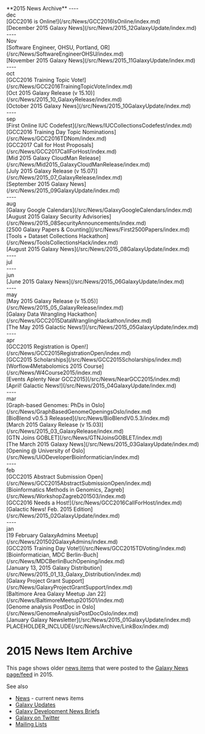 <div class='linkbox'>
**2015 News Archive**
----
<div class='right'>dec</div>
[GCC2016 is Online!](/src/News/GCC2016IsOnline/index.md)<br />
[December 2015 Galaxy News](/src/News/2015_12GalaxyUpdate/index.md)<br />
----
<div class='right'>Nov</div>
[Software Engineer, OHSU, Portland, OR](/src/News/SoftwareEngineerOHSU/index.md)<br />
[November 2015 Galaxy News](/src/News/2015_11GalaxyUpdate/index.md)<br />
----
<div class='right'>oct</div>
[GCC2016 Training Topic Vote!](/src/News/GCC2016TrainingTopicVote/index.md)<br />
[Oct 2015 Galaxy Release (v 15.10)](/src/News/2015_10_GalaxyRelease/index.md)<br />
[October 2015 Galaxy News](/src/News/2015_10GalaxyUpdate/index.md)<br />
----
<div class='right'>sep</div>
[First Online IUC Codefest](/src/News/IUCCollectionsCodefest/index.md)<br />
[GCC2016 Training Day Topic Nominations](/src/News/GCC2016TDNom/index.md)<br />
[GCC2017 Call for Host Proposals](/src/News/GCC2017CallForHost/index.md)<br />
[Mid 2015 Galaxy CloudMan Release](/src/News/Mid2015_GalaxyCloudManRelease/index.md)<br />
[July 2015 Galaxy Release (v 15.07)](/src/News/2015_07_GalaxyRelease/index.md)<br />
[September 2015 Galaxy News](/src/News/2015_09GalaxyUpdate/index.md)<br />
----
<div class='right'>aug</div>
[Galaxy Google Calendars](/src/News/GalaxyGoogleCalendars/index.md)<br />
[August 2015 Galaxy Security Advisories](/src/News/2015_08SecurityAnnouncements/index.md)<br />
[2500 Galaxy Papers & Counting](/src/News/First2500Papers/index.md)<br />
[Tools + Dataset Collections Hackathon](/src/News/ToolsCollectionsHack/index.md)<br />
[August 2015 Galaxy News](/src/News/2015_08GalaxyUpdate/index.md)<br />
----
<div class='right'>jul</div>
----
<div class='right'>jun</div>
[June 2015 Galaxy News](/src/News/2015_06GalaxyUpdate/index.md)<br />
----
<div class='right'>may</div>
[May 2015 Galaxy Release (v 15.05)](/src/News/2015_05_GalaxyRelease/index.md)<br />
[Galaxy Data Wrangling Hackathon](/src/News/GCC2015DataWranglingHackathon/index.md)<br />
[The May 2015 Galactic News!](/src/News/2015_05GalaxyUpdate/index.md)<br />
----
<div class='right'>apr</div>
[GCC2015 Registration is Open!](/src/News/GCC2015RegistrationOpen/index.md)<br />
[GCC2015 Scholarships](/src/News/GCC2015Scholarships/index.md)<br />
[Worflow4Metabolomics 2015 Course](/src/News/W4Course2015/index.md)<br />
[Events Aplenty Near GCC2015](/src/News/NearGCC2015/index.md)<br />
[April! Galactic News!](/src/News/2015_04GalaxyUpdate/index.md)<br />
----
<div class='right'>mar</div>
[Graph-based Genomes: PhDs in Oslo](/src/News/GraphBasedGenomeOpeningsOslo/index.md)<br />
[BioBlend v0.5.3 Released](/src/News/BioBlendV0.5.3/index.md)<br />
[March 2015 Galaxy Release (v 15.03)](/src/News/2015_03_GalaxyRelease/index.md)<br />
[GTN Joins GOBLET](/src/News/GTNJoinsGOBLET/index.md)<br />
[The March 2015 Galaxy News](/src/News/2015_03GalaxyUpdate/index.md)<br />
[Opening @ University of Oslo](/src/News/UiODeveloperBioinformatician/index.md)<br />
----
<div class='right'>feb</div>
[GCC2015 Abstract Submission Open](/src/News/GCC2015AbstractSubmissionOpen/index.md)<br />
[Bioinformatics Methods in Genomics, Zagreb](/src/News/WorkshopZagreb201503/index.md)<br />
[GCC2016 Needs a Host!](/src/News/GCC2016CallForHost/index.md)<br />
[Galactic News! Feb. 2015 Edition](/src/News/2015_02GalaxyUpdate/index.md)<br />
----
<div class='right'>jan</div>
[19 February GalaxyAdmins Meetup](/src/News/201502GalaxyAdmins/index.md)<br />
[GCC2015 Training Day Vote!](/src/News/GCC2015TDVoting/index.md)<br />
[Bioinformatician, MDC Berlin-Buch](/src/News/MDCBerlinBuchOpening/index.md)<br />
[January 13, 2015 Galaxy Distribution](/src/News/2015_01_13_Galaxy_Distribution/index.md)<br />
[Galaxy Project Grant Support](/src/News/GalaxyProjectGrantSupport/index.md)<br />
[Baltimore Area Galaxy Meetup Jan 22](/src/News/BaltimoreMeetup201501/index.md)<br />
[Genome analysis PostDoc in Oslo](/src/News/GenomeAnalysisPostDocOslo/index.md)<br />
[January Galaxy Newsletter](/src/News/2015_01GalaxyUpdate/index.md)<br />
</div>
PLACEHOLDER_INCLUDE(/src/News/Archive/LinkBox/index.md)

# 2015 News Item Archive

This page shows older [news items](/src/News/index.md) that were posted to the [Galaxy News page/feed](/src/News/index.md) in 2015.

See also 
* [News](/src/News/index.md) - current news items
* [Galaxy Updates](/src/GalaxyUpdates/index.md)
* [Galaxy Development News Briefs](/src/DevNewsBriefs/index.md)
* [Galaxy on Twitter](/src/GalaxyOnTwitter/index.md)
* [Mailing Lists](/src/MailingLists/index.md)

<div class='newsItemList'>
 

